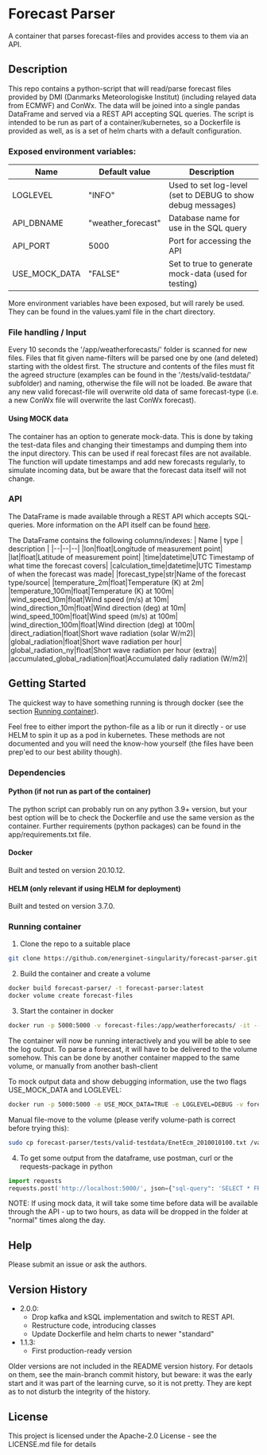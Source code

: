 # Forecast Parser

A container that parses forecast-files and provides access to them via an API.

## Description

This repo contains a python-script that will read/parse forecast files provided by DMI (Danmarks Meteorologiske Institut) (including relayed data from ECMWF) and ConWx. The data will be joined into a single pandas DataFrame and served via a REST API accepting SQL queries. The script is intended to be run as part of a container/kubernetes, so a Dockerfile is provided as well, as is a set of helm charts with a default configuration.

### Exposed environment variables:

| Name | Default value | Description |
|--|--|--|
|LOGLEVEL|"INFO"|Used to set log-level (set to DEBUG to show debug messages)|
|API_DBNAME|"weather_forecast"|Database name for use in the SQL query|
|API_PORT|5000|Port for accessing the API|
|USE_MOCK_DATA|"FALSE"|Set to true to generate mock-data (used for testing)|

More environment variables have been exposed, but will rarely be used. They can be found in the values.yaml file in the chart directory.

### File handling / Input

Every 10 seconds the '/app/weatherforecasts/' folder is scanned for new files. Files that fit given name-filters will be parsed one by one (and deleted) starting with the oldest first. The structure and contents of the files must fit the agreed structure (examples can be found in the '/tests/valid-testdata/' subfolder) and naming, otherwise the file will not be loaded. Be aware that any new valid forecast-file will overwrite old data of same forecast-type (i.e. a new ConWx file will overwrite the last ConWx forecast).

#### Using MOCK data

The container has an option to generate mock-data. This is done by taking the test-data files and changing their timestamps and dumping them into the input directory. This can be used if real forecast files are not available. The function will update timestamps and add new forecasts regularly, to simulate incoming data, but be aware that the forecast data itself will not change.

### API

The DataFrame is made available through a REST API which accepts SQL-queries. More information on the API itself can be found [here](https://github.com/energinet-singularity/singupy/tree/main/singupy#class-apidataframeapi).

The DataFrame contains the following columns/indexes:
| Name | type | description |
|--|--|--|
|lon|float|Longitude of measurement point|
|lat|float|Latitude of measurement point|
|time|datetime|UTC Timestamp of what time the forecast covers|
|calculation_time|datetime|UTC Timestamp of when the forecast was made|
|forecast_type|str|Name of the forecast type/source|
|temperature_2m|float|Temperature (K) at 2m|
|temperature_100m|float|Temperature (K) at 100m|
|wind_speed_10m|float|Wind speed (m/s) at 10m|
|wind_direction_10m|float|Wind direction (deg) at 10m|
|wind_speed_100m|float|Wind speed (m/s) at 100m|
|wind_direction_100m|float|Wind direction (deg) at 100m|
|direct_radiation|float|Short wave radiation (solar W/m2)|
|global_radiation|float|Short wave radiation per hour|
|global_radiation_ny|float|Short wave radiation per hour (extra)|
|accumulated_global_radiation|float|Accumulated daliy radiation (W/m2)|

## Getting Started

The quickest way to have something running is through docker (see the section [Running container](#running-container)).

Feel free to either import the python-file as a lib or run it directly - or use HELM to spin it up as a pod in kubernetes. These methods are not documented and you will need the know-how yourself (the files have been prep'ed to our best ability though).

### Dependencies

#### Python (if not run as part of the container)

The python script can probably run on any python 3.9+ version, but your best option will be to check the Dockerfile and use the same version as the container. Further requirements (python packages) can be found in the app/requirements.txt file.

#### Docker

Built and tested on version 20.10.12.

#### HELM (only relevant if using HELM for deployment)

Built and tested on version 3.7.0.

### Running container

1. Clone the repo to a suitable place
````bash
git clone https://github.com/energinet-singularity/forecast-parser.git
````

2. Build the container and create a volume
````bash
docker build forecast-parser/ -t forecast-parser:latest
docker volume create forecast-files
````

3. Start the container in docker
````bash
docker run -p 5000:5000 -v forecast-files:/app/weatherforecasts/ -it --rm forecast-parser:latest
````
The container will now be running interactively and you will be able to see the log output. To parse a forecast, it will have to be delivered to the volume somehow. This can be done by another container mapped to the same volume, or manually from another bash-client

To mock output data and show debugging information, use the two flags USE_MOCK_DATA and LOGLEVEL:
````bash
docker run -p 5000:5000 -e USE_MOCK_DATA=TRUE -e LOGLEVEL=DEBUG -v forecast-files:/app/weatherforecasts/ -it --rm forecast-parser:latest
````

Manual file-move to the volume (please verify volume-path is correct before trying this):
````bash
sudo cp forecast-parser/tests/valid-testdata/EnetEcm_2010010100.txt /var/lib/docker/volumes/forecast-files/_data/
````

4. To get some output from the dataframe, use postman, curl or the requests-package in python
````python
import requests
requests.post('http://localhost:5000/', json={"sql-query": 'SELECT * FROM weather_forecast LIMIT 5;'}).json()
````

NOTE: If using mock data, it will take some time before data will be available through the API - up to two hours, as data will
be dropped in the folder at "normal" times along the day.

## Help

Please submit an issue or ask the authors.

## Version History
* 2.0.0:
    * Drop kafka and kSQL implementation and switch to REST API.
    * Restructure code, introducing classes
    * Update Dockerfile and helm charts to newer "standard"
* 1.1.3:
    * First production-ready version
    <!---* See [commit change]() or See [release history]()--->

Older versions are not included in the README version history. For detaols on them, see the main-branch commit history, but beware: it was the early start and it was part of the learning curve, so it is not pretty. They are kept as to not disturb the integrity of the history.

## License

This project is licensed under the Apache-2.0 License - see the LICENSE.md file for details
